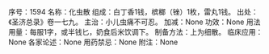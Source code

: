 序号：1594
名称：化虫散
组成：白丁香1钱，槟榔（锉）1枚，雷丸1钱。
出处：《圣济总录》卷一七九。
主治：小儿虫痛不可忍。
加减：None
功效：None
用法用量：每服1字，或半钱匕，奶食后米饮调下。
制备方法：上为细散。
临床应用：None
各家论述：None
用药禁忌：None
附注：None
